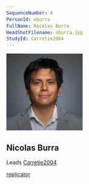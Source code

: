 ```yaml
---
SequenceNumber: 4
PersonId: nburra
FullName: Nicolas Burra
HeadShotFilename: nburra.jpg
StudyId: Carretie2004
---
```


![headshot of researcher](/assets/images/headshots/nburra.jpg "Nicolas Burra")

## Nicolas Burra


Leads [Carretie2004](/replications/Carretie2004)



[replicator]("replicator")